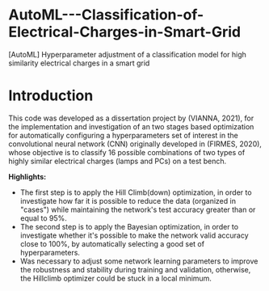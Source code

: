 # AutoML---Classification-of-Electrical-Charges-in-Smart-Grid
[AutoML] Hyperparameter adjustment of a classification model for high similarity electrical charges in a smart grid

# Introduction

This code was developed as a dissertation project by (VIANNA, 2021), for the implementation and investigation of an two stages based optimization for automatically configuring a hyperparameters set of interest in the convolutional neural network (CNN) originally developed in (FIRMES, 2020), whose objective is to classify 16 possible combinations of two types of highly similar electrical charges (lamps and PCs) on a test bench.

**Highlights:**

 - The first step is to apply the Hill Climb(down) optimization, in
   order to investigate how far it is possible to reduce the data
   (organized in "cases") while maintaining the network's test accuracy
   greater than or equal to 95%.
 - The second step is to apply the Bayesian optimization, in order to
   investigate whether it's possible to make the network valid accuracy
   close to 100%, by automatically selecting a good set of
   hyperparameters.
 - Was necessary to adjust some network learning parameters to improve
   the robustness and stability during training and validation,
   otherwise, the Hillclimb optimizer could be stuck in a local minimum.
